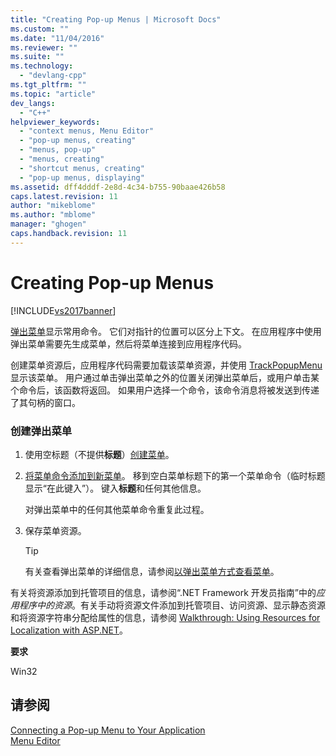 ```yaml
---
title: "Creating Pop-up Menus | Microsoft Docs"
ms.custom: ""
ms.date: "11/04/2016"
ms.reviewer: ""
ms.suite: ""
ms.technology: 
  - "devlang-cpp"
ms.tgt_pltfrm: ""
ms.topic: "article"
dev_langs: 
  - "C++"
helpviewer_keywords: 
  - "context menus, Menu Editor"
  - "pop-up menus, creating"
  - "menus, pop-up"
  - "menus, creating"
  - "shortcut menus, creating"
  - "pop-up menus, displaying"
ms.assetid: dff4dddf-2e8d-4c34-b755-90baae426b58
caps.latest.revision: 11
author: "mikeblome"
ms.author: "mblome"
manager: "ghogen"
caps.handback.revision: 11
---
```

# Creating Pop-up Menus
[!INCLUDE[vs2017banner](../assembler/inline/includes/vs2017banner.md)]

[弹出菜单](../mfc/menus-mfc.md)显示常用命令。 它们对指针的位置可以区分上下文。 在应用程序中使用弹出菜单需要先生成菜单，然后将菜单连接到应用程序代码。  
  
 创建菜单资源后，应用程序代码需要加载该菜单资源，并使用 [TrackPopupMenu](http://msdn.microsoft.com/library/windows/desktop/ms648002) 显示该菜单。 用户通过单击弹出菜单之外的位置关闭弹出菜单后，或用户单击某个命令后，该函数将返回。 如果用户选择一个命令，该命令消息将被发送到传递了其句柄的窗口。  
  
### 创建弹出菜单  
  
1.  使用空标题（不提供**标题**）[创建菜单](../windows/creating-a-menu.md)。  
  
2.  [将菜单命令添加到新菜单](../windows/adding-commands-to-a-menu.md)。 移到空白菜单标题下的第一个菜单命令（临时标题显示“在此键入”）。 键入**标题**和任何其他信息。  
  
     对弹出菜单中的任何其他菜单命令重复此过程。  
  
3.  保存菜单资源。  
  
    > [!TIP]
    >  有关查看弹出菜单的详细信息，请参阅[以弹出菜单方式查看菜单](../windows/viewing-a-menu-as-a-pop-up-menu.md)。  
  
 有关将资源添加到托管项目的信息，请参阅“.NET Framework 开发员指南”[](../Topic/Resources%20in%20Desktop%20Apps.md)中的*应用程序中的资源*。有关手动将资源文件添加到托管项目、访问资源、显示静态资源和将资源字符串分配给属性的信息，请参阅 [Walkthrough: Using Resources for Localization with ASP.NET](../Topic/Walkthrough:%20Using%20Resources%20for%20Localization%20with%20ASP.NET.md)。  
  
 **要求**  
  
 Win32  
  
## 请参阅  
 [Connecting a Pop\-up Menu to Your Application](../windows/connecting-a-pop-up-menu-to-your-application.md)   
 [Menu Editor](../mfc/menu-editor.md)